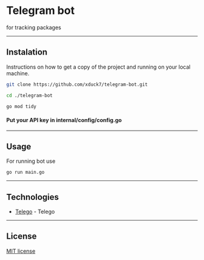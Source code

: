 # Telegram bot
for tracking packages

---
## Instalation

Instructions on how to get a copy of the project and running on your local machine.

```bash
git clone https://github.com/xduck7/telegram-bot.git
```

```bash
cd ./telegram-bot
```

```bash
go mod tidy
```
#### Put your API key in internal/config/config.go 


---
## Usage

For running bot use

```bash
go run main.go
```

---
## Technologies


* [Telego](https://github.com/mymmrac/telego) - Telego

---

## License
[MIT license](https://choosealicense.com/licenses/mit/)
